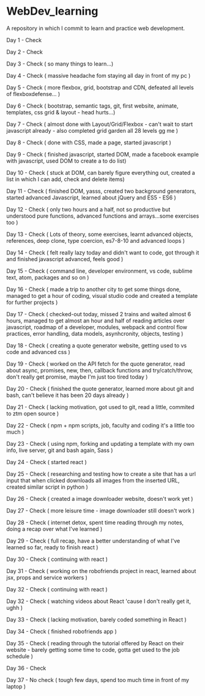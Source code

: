 # WebDev_learning
A repository in which I commit to learn and practice web development.

Day 1 - Check

Day 2 - Check

Day 3 - Check ( so many things to learn...)

Day 4 - Check ( massive headache fom staying all day in front of my pc )

Day 5 - Check ( more flexbox, grid, bootstrap and CDN, defeated all levels of flexboxdefense... ) 

Day 6 - Check ( bootstrap, semantic tags, git, first website, animate, templates, css grid & layout - head hurts...)

Day 7 - Check ( almost done with Layout/Grid/Flexbox - can't wait to start javascript already - also completed grid garden all 28 levels gg me )

Day 8 - Check ( done with CSS, made a page, started javascript )

Day 9 - Check ( finished javascript, started DOM, made a facebook example with javascript, used DOM to create a to do list)

Day 10 - Check ( stuck at DOM, can barely figure everything out, created a list in which I can add, check and delete items)

Day 11 - Check ( finished DOM, yasss, created two background generators, started advanced Javascript, learned about jQuery and ES5 - ES6 )

Day 12 - Check ( only two hours and a half, not so productive but understood pure functions, advanced functions and arrays...some exercises too )

Day 13 - Check ( Lots of theory, some exercises, learnt advanced objects, references, deep clone, type coercion, es7-8-10 and advanced loops )

Day 14 - Check ( felt really lazy today and didn't want to code, got through it and finished javascript advanced, feels good )

Day 15 - Check ( command line, developer environment, vs code, sublime text, atom, packages and so on )

Day 16 - Check ( made a trip to another city to get some things done, managed to get a hour of coding, visual studio code and created a template for further projects )

Day 17 - Check ( checked-out today, missed 2 trains and waited almost 6 hours, managed to get almost an hour and half of reading articles over javascript, roadmap of a developer, modules, webpack and control flow practices, error handling, data models, asynhcronity, objects, testing )

Day 18 - Check ( creating a quote generator website, getting used to vs code and advanced css )

Day 19 - Check ( worked on the API fetch for the quote generator, read about async, promises, new, then, callback functions and try/catch/throw, don't really get promise, maybe I'm just too tired today )

Day 20 - Check ( finished the quote generator, learned more about git and bash, can't believe it has been 20 days already )

Day 21 - Check ( lacking motivation, got used to git, read a little, commited to ztm open source )

Day 22 - Check ( npm + npm scripts, job, faculty and coding it's a little too much )

Day 23 - Check ( using npm, forking and updating a template with my own info, live server, git and bash again, Sass )

Day 24 - Check ( started react )

Day 25 - Check ( researching and testing how to create a site that has a url input that when clicked downloads all images from the inserted URL, created similar script in python )

Day 26 - Check ( created a image downloader website, doesn't work yet )

Day 27 - Check ( more leisure time - image downloader still doesn't work )

Day 28 - Check ( internet detox, spent time reading through my notes, doing a recap over what I've learned )

Day 29 - Check ( full recap, have a better understanding of what I've learned so far, ready to finish react )

Day 30 - Check ( continuing with react )

Day 31 - Check ( working on the robofriends project in react, learned about jsx, props and service workers )

Day 32 - Check ( continuing with react )

Day 32 - Check ( watching videos about React 'cause I don't really get it, ughh )

Day 33 - Check ( lacking motivation, barely coded something in React )

Day 34 - Check ( finished robofriends app )

Day 35 - Check ( reading through the tutorial offered by React on their website - barely getting some time to code, gotta get used to the job schedule )

Day 36 - Check

Day 37 - No check ( tough few days, spend too much time in front of my laptop )
